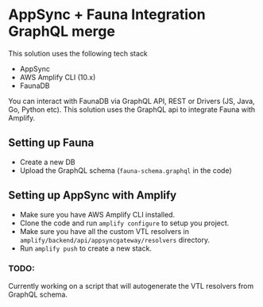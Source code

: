 # AppSync + Fauna Integration GraphQL merge

This solution uses the following tech stack

- AppSync
- AWS Amplify CLI (10.x)
- FaunaDB

You can interact with FaunaDB via GraphQL API, REST or Drivers (JS, Java, Go, Python etc). This solution uses the GraphQL api to integrate Fauna with Amplify. 

## Setting up Fauna

- Create a new DB
- Upload the GraphQL schema (`fauna-schema.graphql` in the code)

## Setting up AppSync with Amplify

- Make sure you have AWS Amplify CLI installed.
- Clone the code and run `amplify configure` to setup you project.
- Make sure you have all the custom VTL resolvers in `amplify/backend/api/appsyncgateway/resolvers` directory.
- Run `amplify push` to create a new stack.

### TODO:
Currently working on a script that will autogenerate the VTL resolvers from GraphQL schema. 